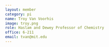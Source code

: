 ```yaml
---
layout: member
category: pi
name: Troy Van Voorhis
image: troy.png
role: Haslam and Dewey Professor of Chemistry
office: 6-211
email: tvan@mit.edu
---
```


